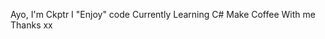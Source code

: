 Ayo, I'm Ckptr
I "Enjoy" code
Currently Learning C#
Make Coffee With me
Thanks xx

<!---
ckptr/ckptr is a ✨ special ✨ repository because its `README.md` (this file) appears on your GitHub profile.
You can click the Preview link to take a look at your changes.
--->

